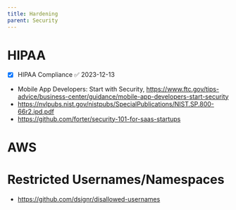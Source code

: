```yaml
---
title: Hardening
parent: Security
---
```


# HIPAA
- [x] HIPAA Compliance ✅ 2023-12-13
- Mobile App Developers: Start with Security, <https://www.ftc.gov/tips-advice/business-center/guidance/mobile-app-developers-start-security>
- <https://nvlpubs.nist.gov/nistpubs/SpecialPublications/NIST.SP.800-66r2.ipd.pdf>
- <https://github.com/forter/security-101-for-saas-startups>

# AWS


# Restricted Usernames/Namespaces
- <https://github.com/dsignr/disallowed-usernames>
